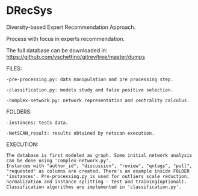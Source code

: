 # DRecSys
Diversity-based Expert Recommendation Approach.

Process with focus in experts recommendation.

The full database can be downloaded in: https://github.com/vschettino/gitrev/tree/master/dumps

FILES:
  
	-pre-processing.py: data manipulation and pre processing step.
  
	-classification.py: models study and false positive selection.
  
	-complex-network.py: network representation and centrality calculus.


FOLDERS:
	
	-instances: tests data.
	
	-NetSCAN_result: results obtained by netscan execution.


EXECUTION:

	The database is first modeled as graph. Some initial network analysis can be done using 'complex-network.py'. 
	Instances with "author_id", "discussion", "review", "qntags", "pull", "requested" as columns are created. There's an example inside FOLDER 'instances'. Pre-processing.py is used for outliers scale reduction, normalization and instance splitting - test and training(optional).
	Classification algorithms are implemented in 'classification.py'.

